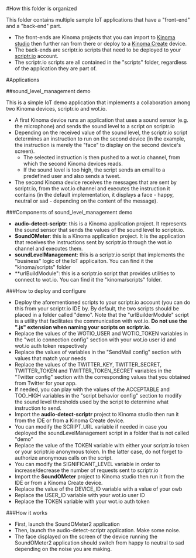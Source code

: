 #How this folder is organized

This folder contains multiple sample IoT applications that have a "front-end" and a "back-end" part. 
* The front-ends are Kinoma projects that you can import to [Kinoma studio](http://www.kinoma.com/studio/) then further ran from there or deploy to a [Kinoma Create](http://www.kinoma.com/create/) device.
* The back-ends are scriptr.io scripts that need to be deployed to your [scriptr.io](https://www.scriptr.io) account.
* The scriptr.io scripts are all contained in the "scripts" folder, regardless of the application they are part of.
 
#Applications

##sound_level_management demo

This is a simple IoT demo application that implements a collaboration among two Kinoma devices, scriptr.io and wot.io.
* A first Kinoma device runs an application that uses a sound sensor (e.g. the microphone) and sends the sound level
to a script on scriptr.io
* Depending on the received value of the sound level, the scriptr.io script determines an instruction to run on the 
second device (in the example, the instruction is merely the "face" to display on the second device's screen).
  * The selected instruction is then pushed to a wot.io channel, from which the second Kinoma devices 
reads.
  * If the sound level is too high, the script sends an email to a predefined user and also sends a tweet.
* The second Kinoma device receives the messages that are sent by scriptr.io, from the wot.io channel and executes 
the instruction it contains (in the default implementation, it displays a face - happy, neutral or sad - depending on the content of the message).

###Components of sound_level_management demo

* **audio-detect-scriptr**: this is a Kinoma application project. It represents the sound sensor that sends the values of the sound level to scriptr.io.
* **SoundOMeter**: this is a Kinoma application project. It is the application that receives the instructions sent by scriptr.io through the wot.io channel and executes them.
* **soundLevelManagement**: this is a scriptr.io script that implements the "business" logic of the IoT applicaiton. You can find it the "kinoma/scripts" folder
* **urlBuildModule": this is a scriptr.io script that provides utilities to connect to wot.io. You can find it the "kinoma/scripts" folder.

###How to deploy and configure

* Deploy the aforementioned scripts to your scriptr.io account (you can do this from your scriptr.io IDE by. By default, the two scripts should be placed in a folder called "demo". Note that the "urlBuilderModule" script is a utility that facilitates the communication with wot.io. **Do not use the ".js" extension when naming your scripts on scriptr.io**.
 * Replace the values of the WOTIO_USER and WOTIO_TOKEN variables in the "wot.io connection config" section with your wot.io user id and wot.io auth token respectively
 * Replace the values of variables in the "SendMail config" section with values that match your needs
 * Replace the values of the TWITTER_KEY, TWITTER_SECRET, TWITTER_TOKEN and TWITTER_TOKEN_SECRET variables in the "Twitter config" section with the corresponding values that you obtained from Twitter for your app.
 * If needed, you can play with the values of the ACCEPTABLE and TOO_HIGH variables in the "script behavior config" section to modify the sound level thresholds used by the script to determine what instruction to send.
* Import the **audio-detect-scriptr** project to Kinoma studio then run it from the IDE or from a Kinoma Create device. 
 * You can modify the SCRIPT_URL variable if needed in case you deployed the soundLevelManagement script in a folder that is not called "demo"
 * Replace the value of the TOKEN variable with either your scriptr.io token or your scriptr.io anonymous token. In the latter case, do not forget to authorize anonymous calls on the script.
 * You can modify the SIGNIFICANT_LEVEL variable in order to increase/decrease the number of requests sent to scriptr.io
* Import the **SoundOMeter** project to Kinoma studio then run it from the IDE or from a Kinoma Create device.
 * Replace the value of the DEVICE_ID variable with a value of your owb
 * Replace the USER_ID variable with your wot.io user ID
 * Replace the TOKEN variable with your wot.io auth token


###How it works

* First, launch the SoundOMeter2 application
* Then, launch the audio-detect-scriptr application. Make some noise.
* The face displayed on the screen of the device running the SoundOMeter2 application should switch from happy to neutral to sad depending on the noise you are making.
